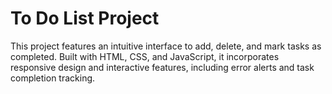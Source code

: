 # To Do List Project
 This project features an intuitive interface to add, delete, and mark tasks as completed. Built with HTML, CSS, and JavaScript, it incorporates responsive design and interactive features, including error alerts and task completion tracking. 
